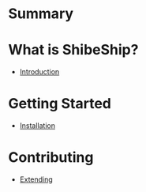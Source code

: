 # Summary

# What is ShibeShip?
- [Introduction](./what.md)

# Getting Started
- [Installation](./installation.md)

# Contributing
- [Extending](./extending.md)




